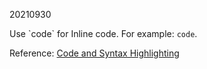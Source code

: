 20210930

Use \`code\` for Inline code. For example: `code`.

Reference:
[Code and Syntax Highlighting](https://github.com/adam-p/markdown-here/wiki/Markdown-Cheatsheet#code-and-syntax-highlighting)